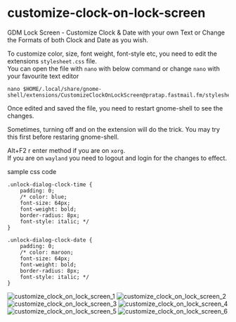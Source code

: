 # customize-clock-on-lock-screen
GDM Lock Screen - Customize Clock & Date with your own Text or Change the Formats of both Clock and Date as you wish.

To customize color, size, font weight, font-style etc, you need to edit the extensions `stylesheet.css` file.  
You can open the file with `nano` with below command or change `nano` with your favourite text editor
````
nano $HOME/.local/share/gnome-shell/extensions/CustomizeClockOnLockScreen@pratap.fastmail.fm/stylesheet.css
````
Once edited and saved the file, you need to restart gnome-shell to see the changes.

Sometimes, turning off and on the extension will do the trick. You may try this first before restaring gnome-shell.

Alt+F2 r enter method if you are on `xorg`.  
If you are on `wayland` you need to logout and login for the changes to effect.

sample css code
````
.unlock-dialog-clock-time {
    padding: 0;
    /* color: blue;
    font-size: 64px;
    font-weight: bold;
    border-radius: 8px;
    font-style: italic; */
}

.unlock-dialog-clock-date {
    padding: 0;
    /* color: maroon;
    font-size: 64px;
    font-weight: bold;
    border-radius: 8px;
    font-style: italic; */
}
````
![customize_clock_on_lock_screen_1](https://user-images.githubusercontent.com/40719899/230715451-8a0fdf1c-0dce-4216-923d-c7259d1c1444.png)
![customize_clock_on_lock_screen_2](https://user-images.githubusercontent.com/40719899/230715452-98c0cb24-28e2-4de2-a50e-e7729a35fa80.png)
![customize_clock_on_lock_screen_3](https://user-images.githubusercontent.com/40719899/230715453-0670c04d-ea43-4e04-b276-1718747a4800.png)
![customize_clock_on_lock_screen_4](https://user-images.githubusercontent.com/40719899/230715454-86fa893f-7ae1-4a9e-bef3-3a37c18258c1.png)
![customize_clock_on_lock_screen_5](https://user-images.githubusercontent.com/40719899/230715459-241c96a2-4f65-4143-9893-f8e214b6abf2.png)
![customize_clock_on_lock_screen_6](https://user-images.githubusercontent.com/40719899/230715460-06d940fd-28ce-4c37-bcc3-01bb25c168be.png)
